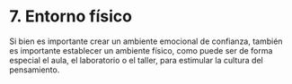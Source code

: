# 7\. Entorno físico

Si bien es importante crear un ambiente emocional de confianza, también es importante establecer un ambiente físico, como puede ser de forma especial el aula, el laboratorio o el taller, para estimular la cultura del pensamiento.
